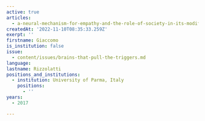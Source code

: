 ```yaml
---
active: true
articles:
  - a-neural-mechanism-for-empathy-and-the-role-of-society-in-its-modifications
createdAt: '2022-11-10T08:35:33.259Z'
exerpt: ''
firstname: Giaccomo
is_institution: false
issue:
  - content/issues/brains-that-pull-the-triggers.md
language:
lastname: Rizzolatti
positions_and_institutions:
  - institution: University of Parma, Italy
    positions:
      - ''
years:
  - 2017

---
```

